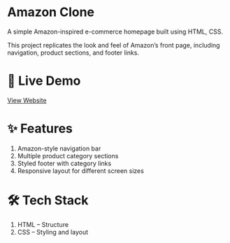 # Amazon Clone
A simple Amazon-inspired e-commerce homepage built using HTML, CSS.

This project replicates the look and feel of Amazon’s front page, including navigation, product sections, and footer links.

# 🔗 Live Demo
[View Website](https://amazon-clone-souptik-roy.netlify.app/)

# ✨ Features
<ol>
<li>Amazon-style navigation bar

<li>Multiple product category sections

<li>Styled footer with category links

<li>Responsive layout for different screen sizes
</ol>

# 🛠 Tech Stack
<ol>
<li>HTML – Structure

<li> CSS – Styling and layout


</ol>
